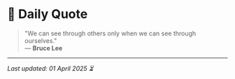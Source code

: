 # 📜 Daily Quote

> "We can see through others only when we can see through ourselves."  
> — **Bruce Lee**

---

_Last updated: 01 April 2025 ⏳_
